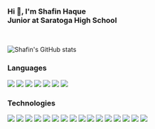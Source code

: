 ### Hi **👋**, I'm Shafin Haque <br/> Junior at Saratoga High School

<br/>

![Shafin's GitHub stats](https://github-readme-stats.vercel.app/api?username=ShafinH&count_private=true&hide=prs&theme=github_dark&include_all_commits=true&show_icons=true)

### Languages
<img src="https://img.shields.io/badge/Python-366E9C?style=for-the-badge&logo=python&logoColor=yellow"/>
<img src="https://img.shields.io/badge/R-007ACC?style=for-the-badge&logo=r&logoColor=white"/>

<img src="https://img.shields.io/badge/JavaScript-323330?style=for-the-badge&logo=javascript&logoColor=F7DF1E"/>
<img src="https://img.shields.io/badge/TypeScript-007ACC?style=for-the-badge&logo=typescript&logoColor=white"/>

<img src="https://img.shields.io/badge/HTML5-E34F26?style=for-the-badge&logo=html5&logoColor=white"/>
<img src="https://img.shields.io/badge/CSS3-1572B6?style=for-the-badge&logo=css3&logoColor=white"/>

<img src="https://img.shields.io/badge/Java-ED8B00?style=for-the-badge&logo=java&logoColor=white"/>

### Technologies
<img src="https://img.shields.io/badge/TensorFlow-FF6F00?style=for-the-badge&logo=tensorflow&logoColor=white"/>
<img src="https://img.shields.io/badge/PyTorch-EE4C2C?style=for-the-badge&logo=PyTorch&logoColor=white"/>
<img src="https://img.shields.io/badge/PyTorch Lightning-792EE5?style=for-the-badge&logo=PyTorch Lightning&logoColor=white"/>
<img src="https://img.shields.io/badge/Jupyter-F37626.svg?&style=for-the-badge&logo=Jupyter&logoColor=white"/>

<img src="https://img.shields.io/badge/OpenCV-27338e?style=for-the-badge&logo=OpenCV&logoColor=white"/>
<img src="https://img.shields.io/badge/Pandas-2C2D72?style=for-the-badge&logo=pandas&logoColor=white"/>
<img src="https://img.shields.io/badge/Numpy-777BB4?style=for-the-badge&logo=numpy&logoColor=white"/>
<img src="https://img.shields.io/badge/Flask-000000?style=for-the-badge&logo=flask&logoColor=white"/>
<img src="https://img.shields.io/badge/scikit_learn-F7931E?style=for-the-badge&logo=scikit-learn&logoColor=white"/>



<img src="https://img.shields.io/badge/Vue.js-35495E?style=for-the-badge&logo=vuedotjs&logoColor=4FC08"/>
<img src="https://img.shields.io/badge/nuxt.js-00C58E?style=for-the-badge&logo=nuxtdotjs&logoColor=white"/>

<img src="https://img.shields.io/badge/Google_Cloud-4285F4?style=for-the-badge&logo=google-cloud&logoColor=white"/>
<img src="https://img.shields.io/badge/firebase-ffca28?style=for-the-badge&logo=firebase&logoColor=black"/>

<img src="https://img.shields.io/badge/LaTeX-47A141?style=for-the-badge&logo=LaTeX&logoColor=white"/>
<img src="https://img.shields.io/badge/RStudio-75AADB?style=for-the-badge&logo=RStudio&logoColor=white"/>
<img src="https://img.shields.io/badge/GIT-E44C30?style=for-the-badge&logo=git&logoColor=white"/>



